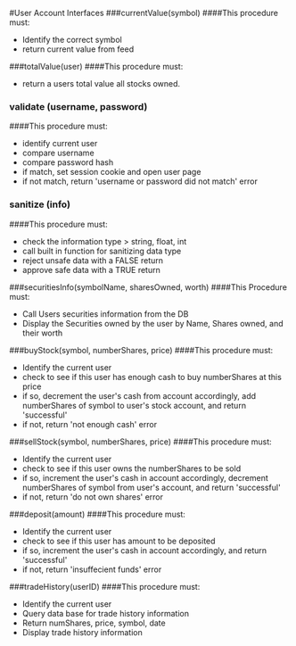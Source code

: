 #User Account Interfaces
###currentValue(symbol)
####This procedure must:
* Identify the correct symbol
* return current value from feed

###totalValue(user)
####This procedure must:
* return a users total value all stocks owned.

### validate (username, password)
####This procedure must:
* identify current user
* compare username
* compare password hash
* if match, set session cookie and open user page
* if not match, return 'username or password did not match' error

### sanitize (info)
####This procedure must:
* check the information type > string, float, int
* call built in function for sanitizing data type
* reject unsafe data with a FALSE return
* approve safe data with a TRUE return

###securitiesInfo(symbolName, sharesOwned, worth)
####This Procedure must:
* Call Users securities information from the DB
* Display the Securities owned by the user by Name, Shares owned, and their worth

###buyStock(symbol, numberShares, price)
####This procedure must:
* Identify the current user
* check to see if this user has enough cash to buy numberShares at this price
* if so, decrement the user's cash from account accordingly, add numberShares of symbol to user's stock account,
and return 'successful'
* if not, return 'not enough cash' error

###sellStock(symbol, numberShares, price)
####This procedure must:
* Identify the current user
* check to see if this user owns the numberShares to be sold
* if so, increment the user's cash in account accordingly, decrement numberShares of symbol from user's account,
and return 'successful'
* if not, return 'do not own shares' error

###deposit(amount)
####This procedure must:
* Identify the current user
* check to see if this user has amount to be deposited
* if so, increment the user's cash in account accordingly,
and return 'successful'
* if not, return 'insuffecient funds' error

###tradeHistory(userID)
####This procedure must:
* Identify the current user
* Query data base for trade history information
* Return numShares, price, symbol, date
* Display trade history information